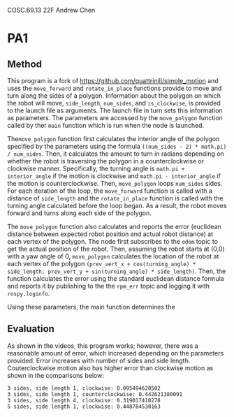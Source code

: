 COSC.69.13
22F
Andrew Chen

# PA1
## Method
This program is a fork of https://github.com/quattrinili/simple_motion and uses the `move_forward` and `rotate_in_place` functions provide to move and turn along the sides of a polygon. Information about the polygon on which the robot will move, `side_length`, `num_sides`, and `is_clockwise`, is provided to the launch file as arguments. The launch file in turn sets this information as parameters. The parameters are accessed by the `move_polygon` function called by ther `main` function which is run when the node is launched. 

The`move_polygon` function first calculates the interior angle of the polygon specified by the parameters using the formula `((num_sides - 2) * math.pi) / num_sides`. Then, it calculates the amount to turn in radians depending on whether the robot is traversing the polygon in a counterclockwise or clockwise manner. Specifically, the turning angle is `math.pi + interior_angle` if the motion is clockwise and `math.pi - interior_angle` if the motion is counterclockwise. Then, `move_polygon` loops `num_sides` sides. For each iteration of the loop, the `move_forward` function is called with a distance of `side_length` and the `rotate_in_place` function is called with the turning angle calculated before the loop began. As a result, the robot moves forward and turns along each side of the polygon.

The `move_polygon` function also calculates and reports the error (euclidean distance between expected robot position and actual robot distance) at each vertex of the polygon. The node first subscribes to the `odom` topic to get the actual position of the robot. Then, assuming the robot starts at (0,0) with a yaw angle of 0, `move_polygon` calculates the location of the robot at each vertex of the polygon `(prev_vert_x + cos(turning_angle) * side_length, prev_vert_y + sin(turning_angle) * side_length)`. Then, the function calculates the error using the standard euclidean distance formula and reports it by publishing to the the `rpm_err` topic and logging it with `rospy.loginfo`.

Using these parameters, the main function determines the 
## Evaluation
As shown in the videos, this program works; however, there was a reasonable amount of error, which increased depending on the parameters provided. Error increases with number of sides and side length. Couterclockwise motion also has higher error than clockwise motion as shown in the comparisons below:

    3 sides, side length 1, clockwise: 0.095494620502
    3 sides, side length 1, counterclockwise: 0.442621380091
    3 sides, side length 4, clockwise: 0.319017410278
    5 sides, side length 1, clockwise: 0.448784530163